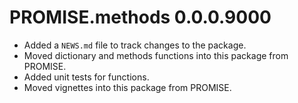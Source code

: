 # PROMISE.methods 0.0.0.9000

* Added a `NEWS.md` file to track changes to the package.
* Moved dictionary and methods functions into this package from PROMISE.
* Added unit tests for functions.
* Moved vignettes into this package from PROMISE.

